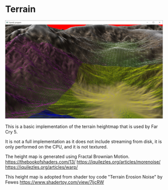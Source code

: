 # Terrain
![Terrain Sample Screenshot](screenshot.jpg)

This is a basic implementation of the terrain heightmap that is used by Far Cry 5.

It is not a full implementation as it does not include streaming from disk, it is only performed on the CPU, and it is not textured.

The height map is generated using Fractal Brownian Motion.
https://thebookofshaders.com/13/
https://iquilezles.org/articles/morenoise/
https://iquilezles.org/articles/warp/

This height map is adopted from shader toy code
"Terrain Erosion Noise" by Fewes
https://www.shadertoy.com/view/7ljcRW


